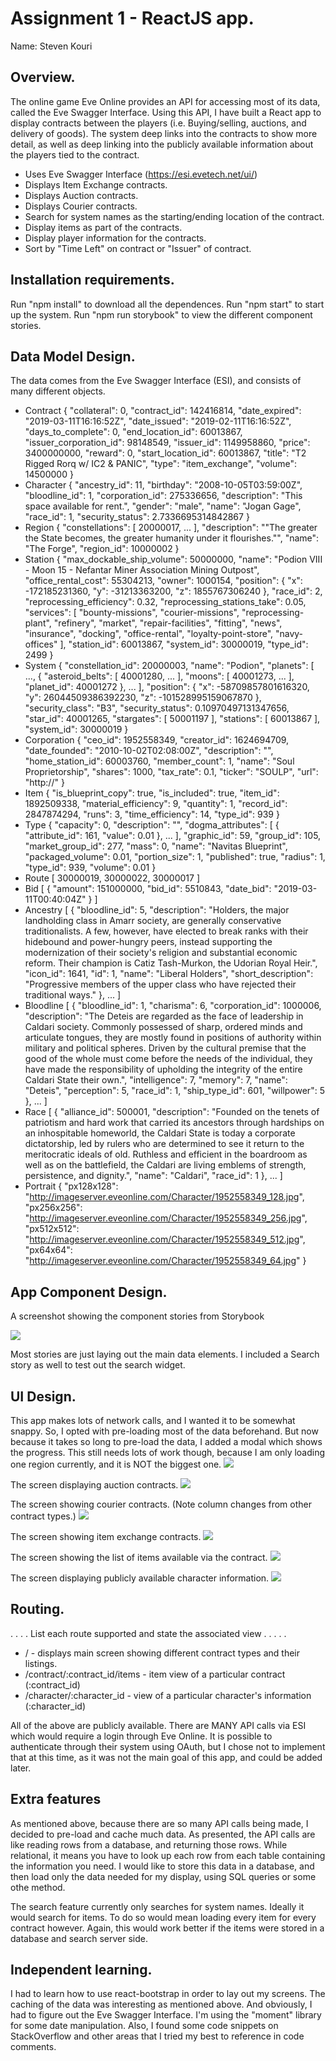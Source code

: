 # Assignment 1 - ReactJS app.

Name: Steven Kouri

## Overview.
The online game Eve Online provides an API for accessing most of its data, called the Eve Swagger Interface. Using this API, I have built a React app to display contracts between the players (i.e. Buying/selling, auctions, and delivery of goods). The system deep links into the contracts to show more detail, as well as deep linking into the publicly available information about the players tied to the contract.
 
 + Uses Eve Swagger Interface (https://esi.evetech.net/ui/)
 + Displays Item Exchange contracts.
 + Displays Auction contracts.
 + Displays Courier contracts.
 + Search for system names as the starting/ending location of the contract.
 + Display items as part of the contracts.
 + Display player information for the contracts.
 + Sort by "Time Left" on contract or "Issuer" of contract.

## Installation requirements.

Run "npm install" to download all the dependences.
Run "npm start" to start up the system.
Run "npm run storybook" to view the different component stories.

## Data Model Design.

The data comes from the Eve Swagger Interface (ESI), and consists of many different objects.

 + Contract
 {
    "collateral": 0,
    "contract_id": 142416814,
    "date_expired": "2019-03-11T16:16:52Z",
    "date_issued": "2019-02-11T16:16:52Z",
    "days_to_complete": 0,
    "end_location_id": 60013867,
    "issuer_corporation_id": 98148549,
    "issuer_id": 1149958860,
    "price": 3400000000,
    "reward": 0,
    "start_location_id": 60013867,
    "title": "T2 Rigged Rorq w/ IC2 & PANIC",
    "type": "item_exchange",
    "volume": 14500000
  }
 + Character
 {
  "ancestry_id": 11,
  "birthday": "2008-10-05T03:59:00Z",
  "bloodline_id": 1,
  "corporation_id": 275336656,
  "description": "This space available for rent.",
  "gender": "male",
  "name": "Jogan Gage",
  "race_id": 1,
  "security_status": 2.7336695314842867
}
 + Region
 {
  "constellations": [
    20000017,
    ...
  ],
  "description": "\"The greater the State becomes, the greater humanity under it flourishes.\"",
  "name": "The Forge",
  "region_id": 10000002
}
 + Station
 {
  "max_dockable_ship_volume": 50000000,
  "name": "Podion VIII - Moon 15 - Nefantar Miner Association Mining Outpost",
  "office_rental_cost": 55304213,
  "owner": 1000154,
  "position": {
    "x": -172185231360,
    "y": -31213363200,
    "z": 1855767306240
  },
  "race_id": 2,
  "reprocessing_efficiency": 0.32,
  "reprocessing_stations_take": 0.05,
  "services": [
    "bounty-missions",
    "courier-missions",
    "reprocessing-plant",
    "refinery",
    "market",
    "repair-facilities",
    "fitting",
    "news",
    "insurance",
    "docking",
    "office-rental",
    "loyalty-point-store",
    "navy-offices"
  ],
  "station_id": 60013867,
  "system_id": 30000019,
  "type_id": 2499
}
 + System
 {
  "constellation_id": 20000003,
  "name": "Podion",
  "planets": [
    ...,
    {
      "asteroid_belts": [
        40001280,
        ...
      ],
      "moons": [
        40001273,
        ...
      ],
      "planet_id": 40001272
    },
    ...
  ],
  "position": {
    "x": -58709857801616320,
    "y": 26044509386392230,
    "z": -101528995159067870
  },
  "security_class": "B3",
  "security_status": 0.10970497131347656,
  "star_id": 40001265,
  "stargates": [
    50001197
  ],
  "stations": [
    60013867
  ],
  "system_id": 30000019
}
 + Corporation
 {
  "ceo_id": 1952558349,
  "creator_id": 1624694709,
  "date_founded": "2010-10-02T02:08:00Z",
  "description": "",
  "home_station_id": 60003760,
  "member_count": 1,
  "name": "Soul Proprietorship",
  "shares": 1000,
  "tax_rate": 0.1,
  "ticker": "SOULP",
  "url": "http://"
}
 + Item
 {
    "is_blueprint_copy": true,
    "is_included": true,
    "item_id": 1892509338,
    "material_efficiency": 9,
    "quantity": 1,
    "record_id": 2847874294,
    "runs": 3,
    "time_efficiency": 14,
    "type_id": 939
  }
 + Type
 {
  "capacity": 0,
  "description": "",
  "dogma_attributes": [
    {
      "attribute_id": 161,
      "value": 0.01
    },
    ...
  ],
  "graphic_id": 59,
  "group_id": 105,
  "market_group_id": 277,
  "mass": 0,
  "name": "Navitas Blueprint",
  "packaged_volume": 0.01,
  "portion_size": 1,
  "published": true,
  "radius": 1,
  "type_id": 939,
  "volume": 0.01
}
 + Route
 [
  30000019,
  30000022,
  30000017
]
 + Bid
 [
  {
    "amount": 151000000,
    "bid_id": 5510843,
    "date_bid": "2019-03-11T00:40:04Z"
  }
]
 + Ancestry
 [
  {
    "bloodline_id": 5,
    "description": "Holders, the major landholding class in Amarr society, are generally conservative traditionalists. A few, however, have elected to break ranks with their hidebound and power-hungry peers, instead supporting the modernization of their society's religion and substantial economic reform. Their champion is Catiz Tash-Murkon, the Udorian Royal Heir.",
    "icon_id": 1641,
    "id": 1,
    "name": "Liberal Holders",
    "short_description": "Progressive members of the upper class who have rejected their traditional ways."
  },
  ...
 ]
 + Bloodline
 [
  {
    "bloodline_id": 1,
    "charisma": 6,
    "corporation_id": 1000006,
    "description": "The Deteis are regarded as the face of leadership in Caldari society. Commonly possessed of sharp, ordered minds and articulate tongues, they are mostly found in positions of authority within military and political spheres. Driven by the cultural premise that the good of the whole must come before the needs of the individual, they have made the responsibility of upholding the integrity of the entire Caldari State their own.",
    "intelligence": 7,
    "memory": 7,
    "name": "Deteis",
    "perception": 5,
    "race_id": 1,
    "ship_type_id": 601,
    "willpower": 5
  },
  ...
 ]
 + Race
 [
  {
    "alliance_id": 500001,
    "description": "Founded on the tenets of patriotism and hard work that carried its ancestors through hardships on an inhospitable homeworld, the Caldari State is today a corporate dictatorship, led by rulers who are determined to see it return to the meritocratic ideals of old. Ruthless and efficient in the boardroom as well as on the battlefield, the Caldari are living emblems of strength, persistence, and dignity.",
    "name": "Caldari",
    "race_id": 1
  },
  ...
 ]
 + Portrait
 {
  "px128x128": "http://imageserver.eveonline.com/Character/1952558349_128.jpg",
  "px256x256": "http://imageserver.eveonline.com/Character/1952558349_256.jpg",
  "px512x512": "http://imageserver.eveonline.com/Character/1952558349_512.jpg",
  "px64x64": "http://imageserver.eveonline.com/Character/1952558349_64.jpg"
}

## App Component Design.

A screenshot showing the component stories from Storybook  

![][stories]

Most stories are just laying out the main data elements. I included a Search story as well to test out the search widget. 

## UI Design.

This app makes lots of network calls, and I wanted it to be somewhat snappy. So, I opted with pre-loading
most of the data beforehand. But now because it takes so long to pre-load the data, I added a modal which
shows the progress. This still needs lots of work though, because I am only loading one region currently,
and it is NOT the biggest one.
![][loading_screen]

The screen displaying auction contracts.
![][auction_screen]

The screen showing courier contracts. (Note column changes from other contract types.)
![][courier_screen]

The screen showing item exchange contracts.
![][exchange_screen]

The screen showing the list of items available via the contract.
![][items_screen]

The screen displaying publicly available character information. 
![][character_screen]

## Routing.
. . . . List each route supported and state the associated view . . . . . 

+ / - displays main screen showing different contract types and their listings.
+ /contract/:contract_id/items - item view of a particular contract (:contract_id)
+ /character/:character_id - view of a particular character's information (:character_id)

All of the above are publicly available. There are MANY API calls via ESI which would require a login
through Eve Online. It is possible to authenticate through their system using OAuth, but I chose not
to implement that at this time, as it was not the main goal of this app, and could be added later.

## Extra features

As mentioned above, because there are so many API calls being made, I decided to pre-load and
cache much data. As presented, the API calls are like reading rows from a database, and returning
those rows. While relational, it means you have to look up each row from each table containing the
information you need. I would like to store this data in a database, and then load only the data needed
for my display, using SQL queries or some othe method.

The search feature currently only searches for system names. Ideally it would search for items. To do
so would mean loading every item for every contract however. Again, this would work better if the items
were stored in a database and search server side.

## Independent learning.

I had to learn how to use react-bootstrap in order to lay out my screens. The caching of the data was
interesting as mentioned above. And obviously, I had to figure out the Eve Swagger Interface. I'm using
the "moment" library for some date manipulation. Also, I found some code snippets on StackOverflow and
other areas that I tried my best to reference in code comments.





[loading_screen]: ./loading_screen.png
[auction_screen]: ./auction_screen.png
[character_screen]: ./character_screen.png
[courier_screen]: ./courier_screen.png
[exchange_screen]: ./exchange_screen.png
[items_screen]: ./items_screen.png
[stories]: ./storybook.png